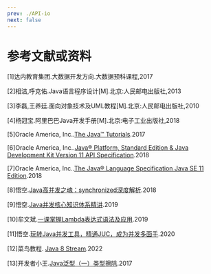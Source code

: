 ```yaml
---
prev: ./API-io
next: false
---
```


# 参考文献或资料
[1]达内教育集团.大数据开发方向.大数据预科课程,2017

[2]相洁,呼克佑.Java语言程序设计[M].北京:人民邮电出版社,2013

[3]李磊,王养廷.面向对象技术及UML教程[M].北京:人民邮电出版社,2010

[4]杨冠宝.阿里巴巴Java开发手册[M].北京:电子工业出版社,2018

[5]Oracle America, Inc..[The Java™ Tutorials](https://docs.oracle.com/javase/tutorial/index.html).2017  

[6]Oracle America, Inc..[Java® Platform, Standard Edition & Java Development Kit Version 11 API Specification](https://docs.oracle.com/en/java/javase/11/docs/api/index.html).2018  

[7]Oracle America, Inc..[The Java® Language Specification Java SE 11 Edition](https://docs.oracle.com/javase/specs/jls/se11/html/index.html).2018  

[8]悟空.[Java高并发之魂：synchronized深度解析](https://www.imooc.com/learn/1086).2018  

[9]悟空.[Java并发核心知识体系精讲](https://coding.imooc.com/class/362.html).2019  

[10]牟文斌.[一课掌握Lambda表达式语法及应用](https://www.imooc.com/course/introduction/id/1196).2019  

[11]悟空.[玩转Java并发工具，精通JUC，成为并发多面手](https://coding.imooc.com/class/409.html).2020  

[12]菜鸟教程. [Java 8 Stream](https://www.runoob.com/java/java8-streams.html).2022  

[13]开发者小王.[Java泛型（一）类型擦除](https://www.jianshu.com/p/2bfbe041e6b7).2017